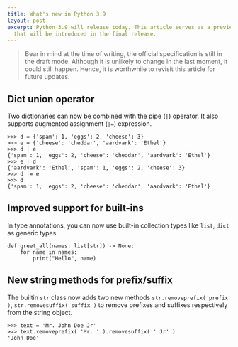 ```yaml
---
title: What's new in Python 3.9
layout: post
excerpt: Python 3.9 will release today. This article serves as a preview for the new features
  that will be introduced in the final release.
---
```


> Bear in mind at the time of writing, the official specification is still in the draft mode. Although it is unlikely to change in the last moment, it could still happen. Hence, it is worthwhile to revisit this article for future updates.

## Dict union operator

Two dictionaries can now be combined with the pipe (`|`) operator. It also supports augmented assignment (`|=`) expression.

```
>>> d = {'spam': 1, 'eggs': 2, 'cheese': 3}
>>> e = {'cheese': 'cheddar', 'aardvark': 'Ethel'}
>>> d | e
{'spam': 1, 'eggs': 2, 'cheese': 'cheddar', 'aardvark': 'Ethel'}
>>> e | d
{'aardvark': 'Ethel', 'spam': 1, 'eggs': 2, 'cheese': 3}
>>> d |= e
>>> d
{'spam': 1, 'eggs': 2, 'cheese': 'cheddar', 'aardvark': 'Ethel'}
```

## Improved support for built-ins

In type annotations, you can now use built-in collection types like `list`, `dict` as generic types.

```
def greet_all(names: list[str]) -> None:
    for name in names:
        print("Hello", name)
```

## New string methods for prefix/suffix

The builtin `str` class now adds two new methods `str.removeprefix( prefix )`, `str.removesuffix( suffix )` to remove prefixes and suffixes respectively from the string object.

```
>>> text = 'Mr. John Doe Jr'
>>> text.removeprefix( 'Mr. ' ).removesuffix( ' Jr' )
'John Doe'
```